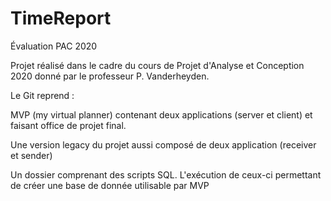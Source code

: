 # TimeReport
Évaluation PAC 2020

Projet réalisé dans le cadre du cours de Projet d'Analyse et Conception 2020 donné par le professeur P. Vanderheyden.


Le Git reprend :


  MVP (my virtual planner) contenant deux applications (server et client) et faisant office de projet final.
  
  
  Une version legacy du projet aussi composé de deux application (receiver et sender)
  
  
  Un dossier comprenant des scripts SQL.
    L'exécution de ceux-ci permettant de créer une base de donnée utilisable par MVP
    
